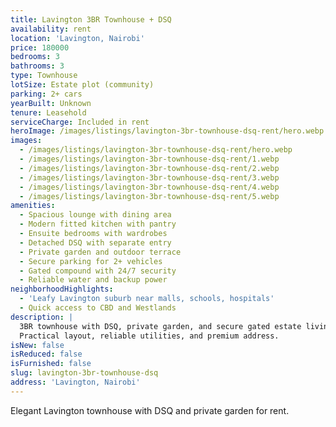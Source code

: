 ```yaml
---
title: Lavington 3BR Townhouse + DSQ
availability: rent
location: 'Lavington, Nairobi'
price: 180000
bedrooms: 3
bathrooms: 3
type: Townhouse
lotSize: Estate plot (community)
parking: 2+ cars
yearBuilt: Unknown
tenure: Leasehold
serviceCharge: Included in rent
heroImage: /images/listings/lavington-3br-townhouse-dsq-rent/hero.webp
images:
  - /images/listings/lavington-3br-townhouse-dsq-rent/hero.webp
  - /images/listings/lavington-3br-townhouse-dsq-rent/1.webp
  - /images/listings/lavington-3br-townhouse-dsq-rent/2.webp
  - /images/listings/lavington-3br-townhouse-dsq-rent/3.webp
  - /images/listings/lavington-3br-townhouse-dsq-rent/4.webp
  - /images/listings/lavington-3br-townhouse-dsq-rent/5.webp
amenities:
  - Spacious lounge with dining area
  - Modern fitted kitchen with pantry
  - Ensuite bedrooms with wardrobes
  - Detached DSQ with separate entry
  - Private garden and outdoor terrace
  - Secure parking for 2+ vehicles
  - Gated compound with 24/7 security
  - Reliable water and backup power
neighborhoodHighlights:
  - 'Leafy Lavington suburb near malls, schools, hospitals'
  - Quick access to CBD and Westlands
description: |
  3BR townhouse with DSQ, private garden, and secure gated estate living.
  Practical layout, reliable utilities, and premium address.
isNew: false
isReduced: false
isFurnished: false
slug: lavington-3br-townhouse-dsq
address: 'Lavington, Nairobi'
---
```

Elegant Lavington townhouse with DSQ and private garden for rent.
